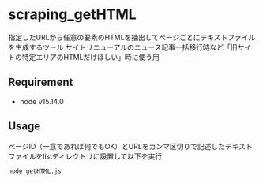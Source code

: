 # scraping_getHTML
指定したURLから任意の要素のHTMLを抽出してページごとにテキストファイルを生成するツール
サイトリニューアルのニュース記事一括移行時など「旧サイトの特定エリアのHTMLだけほしい」時に使う用

## Requirement
- node v15.14.0

## Usage
ページID（一意であれば何でもOK）とURLをカンマ区切りで記述したテキストファイルをlistディレクトリに設置して以下を実行
```
node getHTML.js
```
